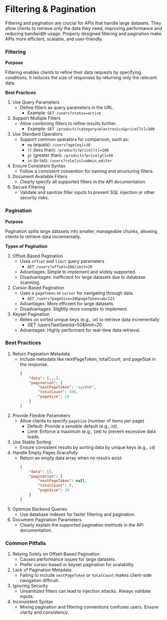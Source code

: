 # Filtering & Pagination

Filtering and pagination are crucial for APIs that handle large datasets. They allow clients to retrieve only the data they need, improving performance and reducing bandwidth usage. Properly designed filtering and pagination make APIs more efficient, scalable, and user-friendly.

### Filtering

**Purpose**

Filtering enables clients to refine their data requests by specifying conditions. It reduces the size of responses by returning only the relevant data.

**Best Practices**

1. Use Query Parameters
    * Define filters as query parameters in the URL.
        * Example: `GET /users?status=active`
2. Support Multiple Filters
    * Allow combining filters to refine results further.
        * Example: `GET /products?category=electronics&price[lt]=100`
3. Use Standard Operators
    * Support common operators for comparison, such as:
        * `eq` (equals): `/users?age[eq]=30`
        * `lt` (less than): `/products?price[lt]=100`
        * `gt` (greater than): `/products?price[gt]=50`
        * `in` (in list): `/users?role[in]=admin,editor`
4. Ensure Consistent Syntax
    * Follow a consistent convention for naming and structuring filters.
5. Document Available Filters
    * Clearly specify all supported filters in the API documentation.
6. Secure Filtering
    * Validate and sanitize filter inputs to prevent SQL injection or other security risks.

### Pagination

**Purpose**

Pagination splits large datasets into smaller, manageable chunks, allowing clients to retrieve data incrementally.

**Types of Pagination**
1. Offset-Based Pagination
    * Uses `offset` and `limit` query parameters
        * `GET /users?offset=10&limit=20`
    * Advantages: Simple to implement and widely supported.
    * Disadvantages: Inefficient for large datasets due to database scanning.
2. Cursor-Based Pagination
    * Uses a `pageToken` or `cursor` for navigating through data.
        * `GET /users?pageSize=10&pageToken=abc123`
    * Advantages: More efficient for large datasets.
    * Disadvantages: Slightly more complex to implement.
3. Keyset Pagination
    * Relies on sorted unique keys (e.g., `id`) to retrieve data incrementally
        * GET /users?lastSeenId=50&limit=20
    * Advantages: Highly performant for real-time data retrieval.

### Best Practices

1. Return Pagination Metadata
    * Include metadata like nextPageToken, totalCount, and pageSize in the response.
        ```json
        {
            "data": [...],
            "pagination": {
                "nextPageToken": "xyz456",
                "totalCount": 500,
                "pageSize": 20
            }
        }
        ```
2. Provide Flexible Parameters
    * Allow clients to specify `pageSize` (number of items per page)
        * Default: Provide a sensible default (e.g., `20`).
        * Limit: Enforce a maximum (e.g., `100`) to prevent excessive data loads.
3. Use Stable Sorting
    * Ensure consistent results by sorting data by unique keys (e.g., `id`)
4. Handle Empty Pages Gracefully
    * Return an empty data array when no resulrs exist:
        ```json
        {
            "data": [],
            "pagination": {
                "nextPageToken": null,
                "totalCount": 0,
                "pageSize": 20
            }
        }
        ```
5. Optimize Backend Queries
    * Use database indexes for faster filtering and pagination.
6. Document Pagination Parameters
    * Clearly explain the supported pagination methods in the API documentation.

### Common Pitfalls
1. Relying Solely on Offset-Based Pagination
    * Causes performance issues for large datasets.
    * Prefer cursor-based or keyset pagination for scalability.
2. Lack of Pagination Metadata
    * Failing to include `nextPageToken` or `totalCount` makes client-side navigation difficult.
3. Ignoring Security
    * Unsanitized filters can lead to injection attacks. Always validate inputs.
4. Inconsistent Syntax
    * Mixing pagination and filtering conventions confuses users. Ensure clarity and consistency.
    